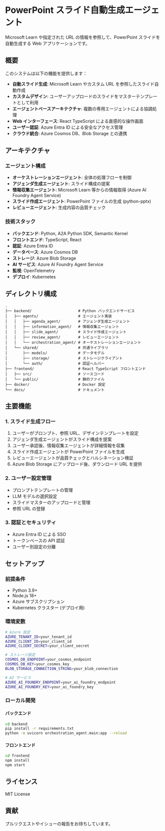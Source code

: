 # PowerPoint スライド自動生成エージェント

Microsoft Learn や指定された URL の情報を参照して、PowerPoint スライドを自動生成する Web アプリケーションです。

## 概要

このシステムは以下の機能を提供します：

- **自動スライド生成**: Microsoft Learn やカスタム URL を参照したスライド自動作成
- **カスタムデザイン**: ユーザーアップロードのスライドをマスターテンプレートとして利用
- **エージェントベースアーキテクチャ**: 複数の専用エージェントによる協調処理
- **Web インターフェース**: React TypeScript による直感的な操作画面
- **ユーザー認証**: Azure Entra ID による安全なアクセス管理
- **クラウド統合**: Azure Cosmos DB、Blob Storage との連携

## アーキテクチャ

### エージェント構成
- **オーケストレーションエージェント**: 全体の処理フローを制御
- **アジェンダ生成エージェント**: スライド構成の提案
- **情報収集エージェント**: Microsoft Learn 等からの情報取得 (Azure AI Foundry Agent Service)
- **スライド作成エージェント**: PowerPoint ファイルの生成 (python-pptx)
- **レビューエージェント**: 生成内容の品質チェック

### 技術スタック
- **バックエンド**: Python, A2A Python SDK, Semantic Kernel
- **フロントエンド**: TypeScript, React
- **認証**: Azure Entra ID
- **データベース**: Azure Cosmos DB
- **ストレージ**: Azure Blob Storage
- **AI サービス**: Azure AI Foundry Agent Service
- **監視**: OpenTelemetry
- **デプロイ**: Kubernetes

## ディレクトリ構成

```
.
├── backend/                     # Python バックエンドサービス
│   ├── agents/                  # エージェント実装
│   │   ├── agenda_agent/        # アジェンダ生成エージェント
│   │   ├── information_agent/   # 情報収集エージェント
│   │   ├── slide_agent/         # スライド作成エージェント
│   │   ├── review_agent/        # レビューエージェント
│   │   └── orchestration_agent/ # オーケストレーションエージェント
│   └── shared/                  # 共通ライブラリ
│       ├── models/              # データモデル
│       ├── storage/             # ストレージクライアント
│       └── auth/                # 認証ヘルパー
├── frontend/                    # React TypeScript フロントエンド
│   ├── src/                     # ソースコード
│   └── public/                  # 静的ファイル
├── docker/                      # Docker 設定
└── docs/                        # ドキュメント
```

## 主要機能

### 1. スライド生成フロー
1. ユーザーがプロンプト、参照 URL、デザインテンプレートを設定
2. アジェンダ生成エージェントがスライド構成を提案
3. ユーザー承認後、情報収集エージェントが詳細情報を収集
4. スライド作成エージェントが PowerPoint ファイルを生成
5. レビューエージェントが品質チェックとハルシネーション検証
6. Azure Blob Storage にアップロード後、ダウンロード URL を提供

### 2. ユーザー設定管理
- プロンプトテンプレートの管理
- LLM モデルの選択設定
- スライドマスターのアップロードと管理
- 参照 URL の登録

### 3. 認証とセキュリティ
- Azure Entra ID による SSO
- トークンベースの API 認証
- ユーザー別設定の分離

## セットアップ

### 前提条件
- Python 3.9+
- Node.js 18+
- Azure サブスクリプション
- Kubernetes クラスター (デプロイ用)

### 環境変数
```bash
# Azure 設定
AZURE_TENANT_ID=your_tenant_id
AZURE_CLIENT_ID=your_client_id
AZURE_CLIENT_SECRET=your_client_secret

# ストレージ設定
COSMOS_DB_ENDPOINT=your_cosmos_endpoint
COSMOS_DB_KEY=your_cosmos_key
BLOB_STORAGE_CONNECTION_STRING=your_blob_connection

# AI サービス
AZURE_AI_FOUNDRY_ENDPOINT=your_ai_foundry_endpoint
AZURE_AI_FOUNDRY_KEY=your_ai_foundry_key
```

### ローカル開発

#### バックエンド
```bash
cd backend
pip install -r requirements.txt
python -m uvicorn orchestration_agent.main:app --reload
```

#### フロントエンド
```bash
cd frontend
npm install
npm start
```

## ライセンス

MIT License

## 貢献

プルリクエストやイシューの報告をお待ちしています。